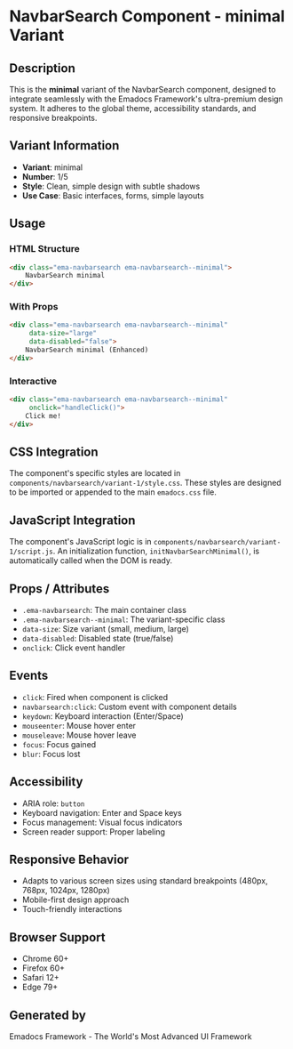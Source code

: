 # NavbarSearch Component - minimal Variant

## Description
This is the **minimal** variant of the NavbarSearch component, designed to integrate seamlessly with the Emadocs Framework's ultra-premium design system. It adheres to the global theme, accessibility standards, and responsive breakpoints.

## Variant Information
- **Variant**: minimal
- **Number**: 1/5
- **Style**: Clean, simple design with subtle shadows
- **Use Case**: Basic interfaces, forms, simple layouts

## Usage

### HTML Structure
```html
<div class="ema-navbarsearch ema-navbarsearch--minimal">
    NavbarSearch minimal
</div>
```

### With Props
```html
<div class="ema-navbarsearch ema-navbarsearch--minimal" 
     data-size="large" 
     data-disabled="false">
    NavbarSearch minimal (Enhanced)
</div>
```

### Interactive
```html
<div class="ema-navbarsearch ema-navbarsearch--minimal" 
     onclick="handleClick()">
    Click me!
</div>
```

## CSS Integration
The component's specific styles are located in `components/navbarsearch/variant-1/style.css`. These styles are designed to be imported or appended to the main `emadocs.css` file.

## JavaScript Integration
The component's JavaScript logic is in `components/navbarsearch/variant-1/script.js`. An initialization function, `initNavbarSearchMinimal()`, is automatically called when the DOM is ready.

## Props / Attributes
- `.ema-navbarsearch`: The main container class
- `.ema-navbarsearch--minimal`: The variant-specific class
- `data-size`: Size variant (small, medium, large)
- `data-disabled`: Disabled state (true/false)
- `onclick`: Click event handler

## Events
- `click`: Fired when component is clicked
- `navbarsearch:click`: Custom event with component details
- `keydown`: Keyboard interaction (Enter/Space)
- `mouseenter`: Mouse hover enter
- `mouseleave`: Mouse hover leave
- `focus`: Focus gained
- `blur`: Focus lost

## Accessibility
- ARIA role: `button`
- Keyboard navigation: Enter and Space keys
- Focus management: Visual focus indicators
- Screen reader support: Proper labeling

## Responsive Behavior
- Adapts to various screen sizes using standard breakpoints (480px, 768px, 1024px, 1280px)
- Mobile-first design approach
- Touch-friendly interactions

## Browser Support
- Chrome 60+
- Firefox 60+
- Safari 12+
- Edge 79+

## Generated by
Emadocs Framework - The World's Most Advanced UI Framework
